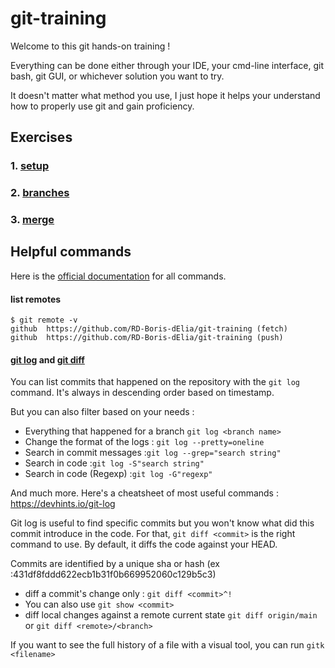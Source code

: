 # git-training

Welcome to this git hands-on training !

Everything can be done either through your IDE, your cmd-line interface, git bash, git GUI, or whichever solution you want to try.

It doesn't matter what method you use, I just hope it helps your understand how to properly use git and gain proficiency.

## Exercises

### 1. [setup](./exercises/setup.md)

### 2. [branches](./exercises/branches.md)

### 3. [merge](./exercises/merge.md)

## Helpful commands

Here is the [official documentation](https://git-scm.com/docs) for all commands. 

#### list remotes

```console
$ git remote -v
github  https://github.com/RD-Boris-dElia/git-training (fetch)
github  https://github.com/RD-Boris-dElia/git-training (push)
```

#### [git log](https://git-scm.com/docs/git-log) and [git diff](https://git-scm.com/docs/git-diff)

You can list commits that happened on the repository with the `git log` command. It's always in descending order based on timestamp.

But you can also filter based on your needs :

- Everything that happened for a branch `git log <branch name>`
- Change the format of the logs : `git log --pretty=oneline`
- Search in commit messages :`git log --grep="search string"`
- Search in code :`git log -S"search string"`
- Search in code (Regexp) :`git log -G"regexp"`

And much more. Here's a cheatsheet of most useful commands : https://devhints.io/git-log

Git log is useful to find specific commits but you won't know what did this commit introduce in the code.
For that, `git diff <commit>` is the right command to use. By default, it diffs the code against your HEAD.

Commits are identified by a unique sha or hash (ex :431df8fddd622ecb1b31f0b669952060c129b5c3)

- diff a commit's change only : `git diff <commit>^!`
- You can also use `git show <commit>`
- diff local changes against a remote current state `git diff origin/main` or `git diff <remote>/<branch>`

If you want to see the full history of a file with a visual tool, you can run `gitk <filename>`
